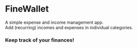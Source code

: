 # FineWallet

A simple expense and income management app.  
Add (recurring) incomes and expenses in individual categories.

### **Keep track of your finances!**

